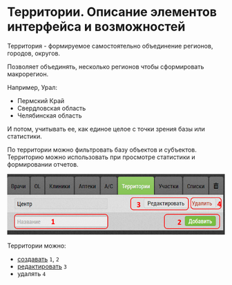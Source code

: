 # Территории. Описание элементов интерфейса и возможностей

Территория - формируемое самостоятельно объединение регионов, городов, округов.

Позволяет объединять, несколько регионов чтобы сформировать макрорегион.

Например, Урал:
- Пермский Край
- Свердловская область
- Челябинская область

И потом, учитывать ее, как единое целое с точки зрения базы или статистики.

По территории можно фильтровать базу объектов и субъектов. 
Территорию можно использовать при просмотре статистики и формировании отчетов.

![](../images/database-territory.png)

Территории можно:
 - [создавать](database-territory-add.html) `1`, `2`
 - [редактировать](database-territory-edit.html) `3`
 - удалять `4`
